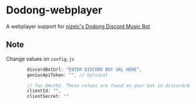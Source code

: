 # Dodong-webplayer
 A webplayer support for [nizeic's Dodong Discord Music Bot](https://github.com/nizeic/Dodong)

## Note
Change values on `config.js`
```js
		discordBotUrl: "ENTER DISCORD BOT URL HERE",
		geniusApiToken: "", // Optional

		// for OAuth2. These values are found on your bot in discord/developers under OAuth tab
		clientId: "",
		clientSecret: ""
```
